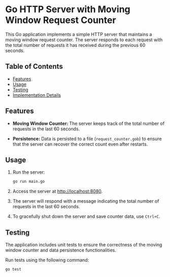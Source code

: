 # Go HTTP Server with Moving Window Request Counter

This Go application implements a simple HTTP server that maintains a moving window request counter. The server responds to each request with the total number of requests it has received during the previous 60 seconds.

## Table of Contents

- [Features](#features)
- [Usage](#usage)
- [Testing](#testing)
- [Implementation Details](#implementation-details)

## Features

- **Moving Window Counter:** The server keeps track of the total number of requests in the last 60 seconds.

- **Persistence:** Data is persisted to a file (`request_counter.gob`) to ensure that the server can recover the correct count even after restarts.

## Usage

1. Run the server:

    ```bash
    go run main.go
    ```

2. Access the server at [http://localhost:8080](http://localhost:8080).

3. The server will respond with a message indicating the total number of requests in the last 60 seconds.

4. To gracefully shut down the server and save counter data, use `Ctrl+C`.

## Testing

The application includes unit tests to ensure the correctness of the moving window counter and data persistence functionalities.

Run tests using the following command:

```bash
go test
